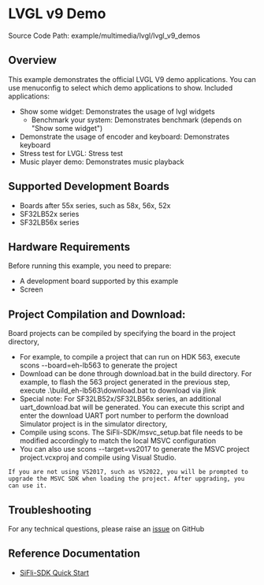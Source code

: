 # LVGL v9 Demo

Source Code Path: example/multimedia/lvgl/lvgl_v9_demos
## Overview

This example demonstrates the official LVGL V9 demo applications. You can use menuconfig to select which demo applications to show. Included applications:
- Show some widget: Demonstrates the usage of lvgl widgets
    - Benchmark your system: Demonstrates benchmark (depends on "Show some widget")
- Demonstrate the usage of encoder and keyboard: Demonstrates keyboard
- Stress test for LVGL: Stress test
- Music player demo: Demonstrates music playback

## Supported Development Boards

<!-- Which boards and chip platforms are supported -->
- Boards after 55x series, such as 58x, 56x, 52x
- SF32LB52x series
- SF32LB56x series

## Hardware Requirements

Before running this example, you need to prepare:
- A development board supported by this example
- Screen

## Project Compilation and Download:
Board projects can be compiled by specifying the board in the project directory,
- For example, to compile a project that can run on HDK 563, execute scons --board=eh-lb563 to generate the project
- Download can be done through download.bat in the build directory. For example, to flash the 563 project generated in the previous step, execute .\build_eh-lb563\download.bat to download via jlink
- Special note: For SF32LB52x/SF32LB56x series, an additional uart_download.bat will be generated. You can execute this script and enter the download UART port number to perform the download
Simulator project is in the simulator directory,
- Compile using scons. The SiFli-SDK/msvc_setup.bat file needs to be modified accordingly to match the local MSVC configuration
- You can also use scons --target=vs2017 to generate the MSVC project project.vcxproj and compile using Visual Studio.

```{note}
If you are not using VS2017, such as VS2022, you will be prompted to upgrade the MSVC SDK when loading the project. After upgrading, you can use it.
```
## Troubleshooting

For any technical questions, please raise an [issue](https://github.com/OpenSiFli/SiFli-SDK/issues) on GitHub

## Reference Documentation
- [SiFli-SDK Quick Start](https://docs.sifli.com/projects/sdk/latest/sf32lb52x/quickstart/index.html)